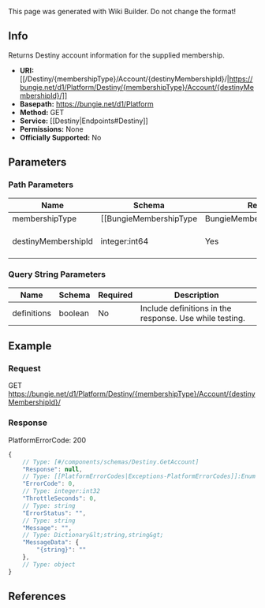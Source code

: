 <span class="wiki-builder">This page was generated with Wiki Builder. Do not change the format!</span>

## Info
Returns Destiny account information for the supplied membership.

* **URI:** [[/Destiny/{membershipType}/Account/{destinyMembershipId}/|https://bungie.net/d1/Platform/Destiny/{membershipType}/Account/{destinyMembershipId}/]]
* **Basepath:** https://bungie.net/d1/Platform
* **Method:** GET
* **Service:** [[Destiny|Endpoints#Destiny]]
* **Permissions:** None
* **Officially Supported:** No

## Parameters
### Path Parameters
Name | Schema | Required | Description
---- | ------ | -------- | -----------
membershipType | [[BungieMembershipType|BungieMembershipType]]:Enum | Yes | The type of account for which info will be extracted.
destinyMembershipId | integer:int64 | Yes | Destiny membership ID.

### Query String Parameters
Name | Schema | Required | Description
---- | ------ | -------- | -----------
definitions | boolean | No | Include definitions in the response. Use while testing.

## Example
### Request
GET https://bungie.net/d1/Platform/Destiny/{membershipType}/Account/{destinyMembershipId}/

### Response
PlatformErrorCode: 200
```javascript
{
    // Type: [#/components/schemas/Destiny.GetAccount]
    "Response": null,
    // Type: [[PlatformErrorCodes|Exceptions-PlatformErrorCodes]]:Enum
    "ErrorCode": 0,
    // Type: integer:int32
    "ThrottleSeconds": 0,
    // Type: string
    "ErrorStatus": "",
    // Type: string
    "Message": "",
    // Type: Dictionary&lt;string,string&gt;
    "MessageData": {
        "{string}": ""
    },
    // Type: object
}

```

## References
